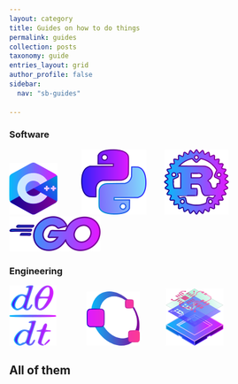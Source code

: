 ```yaml
---
layout: category
title: Guides on how to do things
permalink: guides
collection: posts
taxonomy: guide
entries_layout: grid
author_profile: false
sidebar:
  nav: "sb-guides"

---
```


### Software

[![full](/assets/images/pages/guides/cpp-small.png)](/guides/cpp)
&nbsp;&nbsp;&nbsp;&nbsp;&nbsp;&nbsp;&nbsp;&nbsp;&nbsp;
[![full](/assets/images/pages/guides/python-small.png)](/guides/python)
&nbsp;&nbsp;&nbsp;&nbsp;&nbsp;&nbsp;
[![full](/assets/images/pages/guides/rust-small.png)](/guides/rust)
[![full](/assets/images/pages/guides/golang-small.png)](/guides/golang)

### Engineering

[![full](/assets/images/pages/guides/math-small.png)](/guides/mathematics)
&nbsp;&nbsp;&nbsp;&nbsp;&nbsp;&nbsp;&nbsp;&nbsp;&nbsp;&nbsp;&nbsp;&nbsp;
[![full](/assets/images/pages/guides/octave-small.png)](/guides/octave)
&nbsp;&nbsp;&nbsp;&nbsp;&nbsp;&nbsp;&nbsp;&nbsp;&nbsp;&nbsp;
[![full](/assets/images/pages/guides/electronics-small.png)](/guides/electronics)

## All of them
